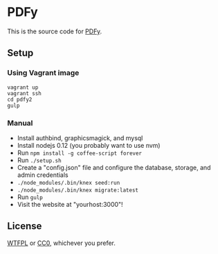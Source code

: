 # PDFy

This is the source code for [PDFy](https://pdf.yt/).

## Setup

### Using Vagrant image

```
vagrant up
vagrant ssh
cd pdfy2
gulp
```

### Manual

* Install authbind, graphicsmagick, and mysql
* Install nodejs 0.12 (you probably want to use nvm)
* Run `npm install -g coffee-script forever`
* Run `./setup.sh`
* Create a "config.json" file and configure the database, storage, and admin credentials
* `./node_modules/.bin/knex seed:run`
* `./node_modules/.bin/knex migrate:latest`
* Run `gulp`
* Visit the website at "yourhost:3000"!

## License

[WTFPL](http://www.wtfpl.net/txt/copying/) or [CC0](https://creativecommons.org/publicdomain/zero/1.0/), whichever you prefer.